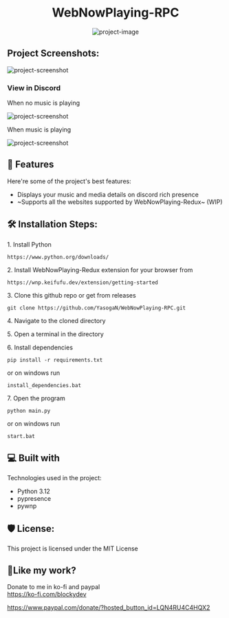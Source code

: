 <h1 align="center" id="title">WebNowPlaying-RPC</h1>

<p align="center"><img src="https://socialify.git.ci/YasogaN/WebNowPlaying-RPC/image?description=1&amp;descriptionEditable=A%20discord%20rich%20presence%20client%20for%20WebNowPlaying&amp;font=Rokkitt&amp;logo=https%3A%2F%2Fraw.githubusercontent.com%2FYasogaN%2FWebNowPlaying-RPC%2Fmain%2Fassets%2Ficon.svg&amp;name=1&amp;owner=1&amp;pattern=Solid&amp;theme=Auto" alt="project-image"></p>

<h2>Project Screenshots:</h2>

<img src="https://i.imgur.com/KhYU4cd.png" alt="project-screenshot" >
<br>
<h3>View in Discord</h3>
<p>When no music is playing</p>
<img src="https://i.imgur.com/SUEMjNL.png" alt="project-screenshot">
<p>When music is playing</p>
<img src="https://i.imgur.com/vzrBE8s.png" alt="project-screenshot">

  
  
<h2>🧐 Features</h2>

Here're some of the project's best features:

*   Displays your music and media details on discord rich presence
*   ~Supports all the websites supported by WebNowPlaying-Redux~ (WIP)

<h2>🛠️ Installation Steps:</h2>

<p>1. Install Python</p>

```
https://www.python.org/downloads/
```

<p>2. Install WebNowPlaying-Redux extension for your browser from</p>

```
https://wnp.keifufu.dev/extension/getting-started
```

<p>3. Clone this github repo or get from releases</p>

```
git clone https://github.com/YasogaN/WebNowPlaying-RPC.git
```

<p>4. Navigate to the cloned directory</p>

<p>5. Open a terminal in the directory</p>

<p>6. Install dependencies</p>

```
pip install -r requirements.txt
```

<p>or on windows run</p>

```
install_dependencies.bat
```

<p>7. Open the program</p>

```
python main.py
```

<p>or on windows run</p>

```
start.bat
```

  
  
<h2>💻 Built with</h2>

Technologies used in the project:

*   Python 3.12
*   pypresence
*   pywnp

<h2>🛡️ License:</h2>

This project is licensed under the MIT License

<h2>💖Like my work?</h2>

Donate to me in ko-fi and paypal
<br>
https://ko-fi.com/blockydev

https://www.paypal.com/donate/?hosted_button_id=LQN4RU4C4HQX2
</form>
